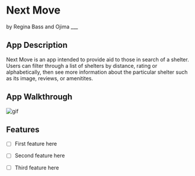 # Next Move
by Regina Bass and Ojima ___


## App Description
Next Move is an app intended to provide aid to those in search of a shelter. Users can filter through a list of shelters by distance, rating or alphabetically, then see more information about the particular shelter such as its image, reviews, or amenitites.


## App Walkthrough
<img src="" alt="gif">

## Features
- [ ] First feature here
- [ ] Second feature here
- [ ] Third feature here


